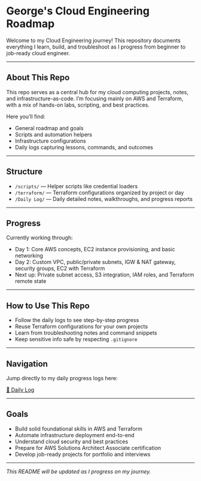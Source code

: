 # George's Cloud Engineering Roadmap

Welcome to my Cloud Engineering journey! This repository documents everything I learn, build, and troubleshoot as I progress from beginner to job-ready cloud engineer.

---

## About This Repo

This repo serves as a central hub for my cloud computing projects, notes, and infrastructure-as-code. I’m focusing mainly on AWS and Terraform, with a mix of hands-on labs, scripting, and best practices.

Here you’ll find:

- General roadmap and goals  
- Scripts and automation helpers  
- Infrastructure configurations  
- Daily logs capturing lessons, commands, and outcomes  

---

## Structure

- `/scripts/` — Helper scripts like credential loaders  
- `/terraform/` — Terraform configurations organized by project or day  
- `/Daily Log/` — Daily detailed notes, walkthroughs, and progress reports  

---

## Progress

Currently working through:

- Day 1: Core AWS concepts, EC2 instance provisioning, and basic networking  
- Day 2: Custom VPC, public/private subnets, IGW & NAT gateway, security groups, EC2 with Terraform  
- Next up: Private subnet access, S3 integration, IAM roles, and Terraform remote state  

---

## How to Use This Repo

- Follow the daily logs to see step-by-step progress  
- Reuse Terraform configurations for your own projects  
- Learn from troubleshooting notes and command snippets  
- Keep sensitive info safe by respecting `.gitignore`  

---

## Navigation

Jump directly to my daily progress logs here:

[📅 Daily Log](./daily-log/)

---

## Goals

- Build solid foundational skills in AWS and Terraform  
- Automate infrastructure deployment end-to-end  
- Understand cloud security and best practices  
- Prepare for AWS Solutions Architect Associate certification  
- Develop job-ready projects for portfolio and interviews  

---

*This README will be updated as I progress on my journey.*